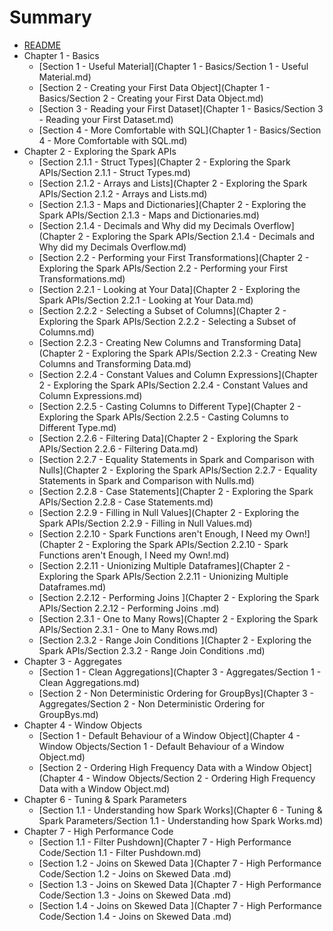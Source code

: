 # Summary

- [README](./README.md)
- Chapter 1 - Basics
  - [Section 1 - Useful Material](Chapter 1 - Basics/Section 1 - Useful Material.md)
  - [Section 2 - Creating your First Data Object](Chapter 1 - Basics/Section 2 - Creating your First Data Object.md)
  - [Section 3 - Reading your First Dataset](Chapter 1 - Basics/Section 3 - Reading your First Dataset.md)
  - [Section 4 - More Comfortable with SQL](Chapter 1 - Basics/Section 4 - More Comfortable with SQL.md)
- Chapter 2 - Exploring the Spark APIs
  - [Section 2.1.1 - Struct Types](Chapter 2 - Exploring the Spark APIs/Section 2.1.1 - Struct Types.md)
  - [Section 2.1.2 - Arrays and Lists](Chapter 2 - Exploring the Spark APIs/Section 2.1.2 - Arrays and Lists.md)
  - [Section 2.1.3 - Maps and Dictionaries](Chapter 2 - Exploring the Spark APIs/Section 2.1.3 - Maps and Dictionaries.md)
  - [Section 2.1.4 - Decimals and Why did my Decimals Overflow](Chapter 2 - Exploring the Spark APIs/Section 2.1.4 - Decimals and Why did my Decimals Overflow.md)
  - [Section 2.2 - Performing your First Transformations](Chapter 2 - Exploring the Spark APIs/Section 2.2 - Performing your First Transformations.md)
  - [Section 2.2.1 - Looking at Your Data](Chapter 2 - Exploring the Spark APIs/Section 2.2.1 - Looking at Your Data.md)
  - [Section 2.2.2 - Selecting a Subset of Columns](Chapter 2 - Exploring the Spark APIs/Section 2.2.2 - Selecting a Subset of Columns.md)
  - [Section 2.2.3 - Creating New Columns and Transforming Data](Chapter 2 - Exploring the Spark APIs/Section 2.2.3 - Creating New Columns and Transforming Data.md)
  - [Section 2.2.4 - Constant Values and Column Expressions](Chapter 2 - Exploring the Spark APIs/Section 2.2.4 - Constant Values and Column Expressions.md)
  - [Section 2.2.5 - Casting Columns to Different Type](Chapter 2 - Exploring the Spark APIs/Section 2.2.5 - Casting Columns to Different Type.md)
  - [Section 2.2.6 - Filtering Data](Chapter 2 - Exploring the Spark APIs/Section 2.2.6 - Filtering Data.md)
  - [Section 2.2.7 - Equality Statements in Spark and Comparison with Nulls](Chapter 2 - Exploring the Spark APIs/Section 2.2.7 - Equality Statements in Spark and Comparison with Nulls.md)
  - [Section 2.2.8 - Case Statements](Chapter 2 - Exploring the Spark APIs/Section 2.2.8 - Case Statements.md)
  - [Section 2.2.9 - Filling in Null Values](Chapter 2 - Exploring the Spark APIs/Section 2.2.9 - Filling in Null Values.md)
  - [Section 2.2.10 - Spark Functions aren't Enough, I Need my Own!](Chapter 2 - Exploring the Spark APIs/Section 2.2.10 - Spark Functions aren't Enough, I Need my Own!.md)
  - [Section 2.2.11  - Unionizing Multiple Dataframes](Chapter 2 - Exploring the Spark APIs/Section 2.2.11  - Unionizing Multiple Dataframes.md)
  - [Section 2.2.12 - Performing Joins <clean one>](Chapter 2 - Exploring the Spark APIs/Section 2.2.12 - Performing Joins <clean one>.md)
  - [Section 2.3.1 - One to Many Rows](Chapter 2 - Exploring the Spark APIs/Section 2.3.1 - One to Many Rows.md)
  - [Section 2.3.2 - Range Join Conditions <WIP>](Chapter 2 - Exploring the Spark APIs/Section 2.3.2 - Range Join Conditions <WIP>.md)
- Chapter 3 - Aggregates
  - [Section 1 - Clean Aggregations](Chapter 3 - Aggregates/Section 1 - Clean Aggregations.md)
  - [Section 2 - Non Deterministic Ordering for GroupBys](Chapter 3 - Aggregates/Section 2 - Non Deterministic Ordering for GroupBys.md)
- Chapter 4 - Window Objects
  - [Section 1 - Default Behaviour of a Window Object](Chapter 4 - Window Objects/Section 1 - Default Behaviour of a Window Object.md)
  - [Section 2 - Ordering High Frequency Data with a Window Object](Chapter 4 - Window Objects/Section 2 - Ordering High Frequency Data with a Window Object.md)
- Chapter 6 - Tuning & Spark Parameters
  - [Section 1.1 - Understanding how Spark Works](Chapter 6 - Tuning & Spark Parameters/Section 1.1 - Understanding how Spark Works.md)
- Chapter 7 - High Performance Code
  - [Section 1.1 - Filter Pushdown](Chapter 7 - High Performance Code/Section 1.1 - Filter Pushdown.md)
  - [Section 1.2 - Joins on Skewed Data <Null Keys>](Chapter 7 - High Performance Code/Section 1.2 - Joins on Skewed Data <Null Keys>.md)
  - [Section 1.3 - Joins on Skewed Data <High Frequency Keys I>](Chapter 7 - High Performance Code/Section 1.3 - Joins on Skewed Data <High Frequency Keys I>.md)
  - [Section 1.4 - Joins on Skewed Data <High Frequency Keys II> <WIP>](Chapter 7 - High Performance Code/Section 1.4 - Joins on Skewed Data <High Frequency Keys II> <WIP>.md)
